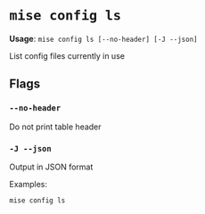 # `mise config ls`

**Usage**: `mise config ls [--no-header] [-J --json]`

List config files currently in use

## Flags

### `--no-header`

Do not print table header

### `-J --json`

Output in JSON format

Examples:

    mise config ls
